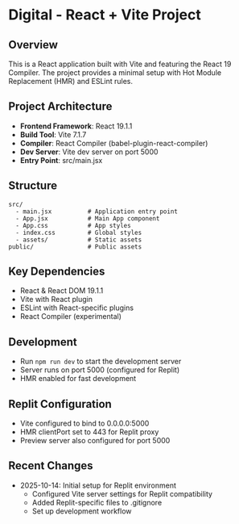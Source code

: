 # Digital - React + Vite Project

## Overview
This is a React application built with Vite and featuring the React 19 Compiler. The project provides a minimal setup with Hot Module Replacement (HMR) and ESLint rules.

## Project Architecture
- **Frontend Framework**: React 19.1.1
- **Build Tool**: Vite 7.1.7
- **Compiler**: React Compiler (babel-plugin-react-compiler)
- **Dev Server**: Vite dev server on port 5000
- **Entry Point**: src/main.jsx

## Structure
```
src/
  - main.jsx          # Application entry point
  - App.jsx           # Main App component
  - App.css           # App styles
  - index.css         # Global styles
  - assets/           # Static assets
public/               # Public assets
```

## Key Dependencies
- React & React DOM 19.1.1
- Vite with React plugin
- ESLint with React-specific plugins
- React Compiler (experimental)

## Development
- Run `npm run dev` to start the development server
- Server runs on port 5000 (configured for Replit)
- HMR enabled for fast development

## Replit Configuration
- Vite configured to bind to 0.0.0.0:5000
- HMR clientPort set to 443 for Replit proxy
- Preview server also configured for port 5000

## Recent Changes
- 2025-10-14: Initial setup for Replit environment
  - Configured Vite server settings for Replit compatibility
  - Added Replit-specific files to .gitignore
  - Set up development workflow

